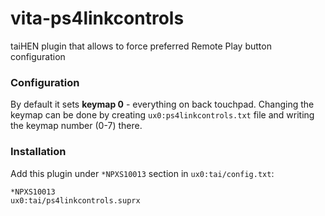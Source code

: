 # vita-ps4linkcontrols

taiHEN plugin that allows to force preferred Remote Play button configuration

### Configuration

By default it sets **keymap 0** - everything on back touchpad. Changing the keymap can be done
by creating `ux0:ps4linkcontrols.txt` file and writing the keymap number (0-7) there.

### Installation

Add this plugin under `*NPXS10013` section in `ux0:tai/config.txt`:

```
*NPXS10013
ux0:tai/ps4linkcontrols.suprx
```
